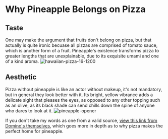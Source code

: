 # Why Pineapple Belongs on Pizza

## Taste
One may make the argument that fruits don't belong on pizza, but that actually is quite ironic becuase all pizzas are comprised of tomato sauce, which is another form of a fruit. Pineapple's existence transforms pizza to greater lengths that are unexplainable, due to its exquisite umami and one of a kind aroma.
![hawaiian-pizza-16-1200](https://user-images.githubusercontent.com/91553864/135302492-119e17de-9377-4a67-b197-0c670e2ad299.jpg) 

## Aesthetic
Pizza without pineapple is like an actor without makeup, it's not mandatory, but in general they look better with it. Its bright, yellow vibrance adds a delicate sight that pleases the eyes, as opposed to any other topping such as an olive, as its black shade can send chills down the spine of anyone who dares to look at it.
![pineapple-opener](https://user-images.githubusercontent.com/91553864/135303850-7a487801-163a-4ff4-ba3d-6d51a33701fc.jpg)


If you don't take my words as one from a valid source, [view this link from Domino's themselves](https://newsroom.dominos.com.au/blog/2020/1/22/why-pineapple-belongs-on-pizza#:~:text=Sweet%20and%20salty&text=It's%20juice%2C%20luscious%20and%20syrupy,create%20a%20heavenly%20taste%20sensation.), which goes more in depth as to why pizza makes the perfect home for pineapple.

